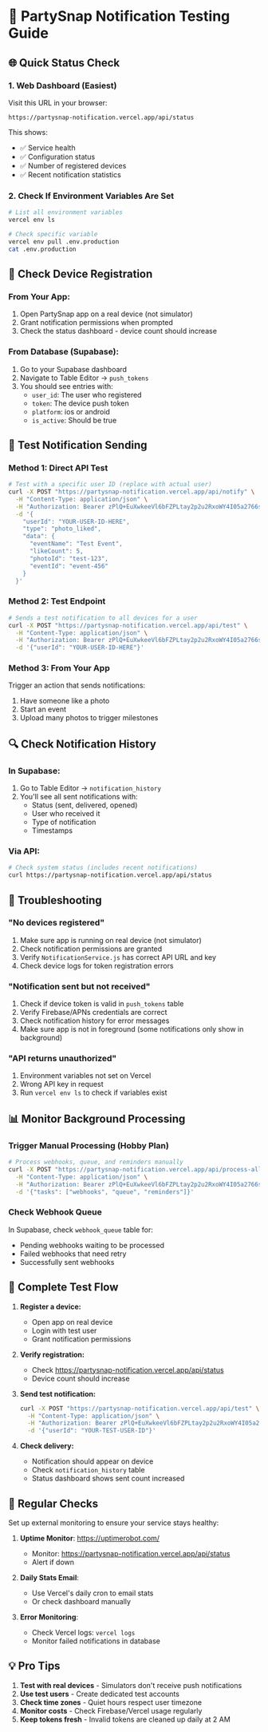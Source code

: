 # 🧪 PartySnap Notification Testing Guide

## 🌐 Quick Status Check

### 1. Web Dashboard (Easiest)
Visit this URL in your browser:
```
https://partysnap-notification.vercel.app/api/status
```

This shows:
- ✅ Service health
- ✅ Configuration status
- ✅ Number of registered devices
- ✅ Recent notification statistics

### 2. Check If Environment Variables Are Set
```bash
# List all environment variables
vercel env ls

# Check specific variable
vercel env pull .env.production
cat .env.production
```

## 📱 Check Device Registration

### From Your App:
1. Open PartySnap app on a real device (not simulator)
2. Grant notification permissions when prompted
3. Check the status dashboard - device count should increase

### From Database (Supabase):
1. Go to your Supabase dashboard
2. Navigate to Table Editor → `push_tokens`
3. You should see entries with:
   - `user_id`: The user who registered
   - `token`: The device push token
   - `platform`: ios or android
   - `is_active`: Should be true

## 🚀 Test Notification Sending

### Method 1: Direct API Test
```bash
# Test with a specific user ID (replace with actual user)
curl -X POST "https://partysnap-notification.vercel.app/api/notify" \
  -H "Content-Type: application/json" \
  -H "Authorization: Bearer zPlQ+EuXwkeeVl6bFZPLtay2p2u2RxoWY4I05a2766s=" \
  -d '{
    "userId": "YOUR-USER-ID-HERE",
    "type": "photo_liked",
    "data": {
      "eventName": "Test Event",
      "likeCount": 5,
      "photoId": "test-123",
      "eventId": "event-456"
    }
  }'
```

### Method 2: Test Endpoint
```bash
# Sends a test notification to all devices for a user
curl -X POST "https://partysnap-notification.vercel.app/api/test" \
  -H "Content-Type: application/json" \
  -H "Authorization: Bearer zPlQ+EuXwkeeVl6bFZPLtay2p2u2RxoWY4I05a2766s=" \
  -d '{"userId": "YOUR-USER-ID-HERE"}'
```

### Method 3: From Your App
Trigger an action that sends notifications:
1. Have someone like a photo
2. Start an event
3. Upload many photos to trigger milestones

## 🔍 Check Notification History

### In Supabase:
1. Go to Table Editor → `notification_history`
2. You'll see all sent notifications with:
   - Status (sent, delivered, opened)
   - User who received it
   - Type of notification
   - Timestamps

### Via API:
```bash
# Check system status (includes recent notifications)
curl https://partysnap-notification.vercel.app/api/status
```

## 🐛 Troubleshooting

### "No devices registered"
1. Make sure app is running on real device (not simulator)
2. Check notification permissions are granted
3. Verify `NotificationService.js` has correct API URL and key
4. Check device logs for token registration errors

### "Notification sent but not received"
1. Check if device token is valid in `push_tokens` table
2. Verify Firebase/APNs credentials are correct
3. Check notification history for error messages
4. Make sure app is not in foreground (some notifications only show in background)

### "API returns unauthorized"
1. Environment variables not set on Vercel
2. Wrong API key in request
3. Run `vercel env ls` to check if variables exist

## 📊 Monitor Background Processing

### Trigger Manual Processing (Hobby Plan)
```bash
# Process webhooks, queue, and reminders manually
curl -X POST "https://partysnap-notification.vercel.app/api/process-all" \
  -H "Content-Type: application/json" \
  -H "Authorization: Bearer zPlQ+EuXwkeeVl6bFZPLtay2p2u2RxoWY4I05a2766s=" \
  -d '{"tasks": ["webhooks", "queue", "reminders"]}'
```

### Check Webhook Queue
In Supabase, check `webhook_queue` table for:
- Pending webhooks waiting to be processed
- Failed webhooks that need retry
- Successfully sent webhooks

## 🎯 Complete Test Flow

1. **Register a device:**
   - Open app on real device
   - Login with test user
   - Grant notification permissions

2. **Verify registration:**
   - Check https://partysnap-notification.vercel.app/api/status
   - Device count should increase

3. **Send test notification:**
   ```bash
   curl -X POST "https://partysnap-notification.vercel.app/api/test" \
     -H "Content-Type: application/json" \
     -H "Authorization: Bearer zPlQ+EuXwkeeVl6bFZPLtay2p2u2RxoWY4I05a2766s=" \
     -d '{"userId": "YOUR-TEST-USER-ID"}'
   ```

4. **Check delivery:**
   - Notification should appear on device
   - Check `notification_history` table
   - Status dashboard shows sent count increased

## 🔄 Regular Checks

Set up external monitoring to ensure your service stays healthy:

1. **Uptime Monitor**: https://uptimerobot.com/
   - Monitor: https://partysnap-notification.vercel.app/api/status
   - Alert if down

2. **Daily Stats Email**:
   - Use Vercel's daily cron to email stats
   - Or check dashboard manually

3. **Error Monitoring**:
   - Check Vercel logs: `vercel logs`
   - Monitor failed notifications in database

## 💡 Pro Tips

1. **Test with real devices** - Simulators don't receive push notifications
2. **Use test users** - Create dedicated test accounts
3. **Check time zones** - Quiet hours respect user timezone
4. **Monitor costs** - Check Firebase/Vercel usage regularly
5. **Keep tokens fresh** - Invalid tokens are cleaned up daily at 2 AM